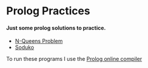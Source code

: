 # Prolog Practices

#### Just some prolog solutions to practice.

- [N-Queens Problem](/N-Queens.pl)
- [Soduko](/Soduko.pl)


To run these programs I use the [Prolog online compiler](https://swish.swi-prolog.org/example/kb.pl) 
